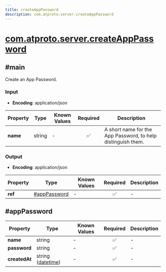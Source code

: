 ```yaml
---
title: createAppPassword
description: com.atproto.server.createAppPassword
---
```


# [com.atproto.server.createAppPassword](https://github.com/myConsciousness/atproto.dart/blob/main/lexicons/com/atproto/server/createAppPassword.json)

## #main

Create an App Password.

### Input

- **Encoding**: application/json

| Property | Type | Known Values | Required | Description |
| --- | --- | --- | :---: | --- |
| **name** | string | - | ✅ | A short name for the App Password, to help distinguish them. |

### Output

- **Encoding**: application/json

| Property | Type | Known Values | Required | Description |
| --- | --- | --- | :---: | --- |
| **ref** | [#appPassword](#apppassword) | - | ✅ | - |

## #appPassword

| Property | Type | Known Values | Required | Description |
| --- | --- | --- | :---: | --- |
| **name** | string | - | ✅ | - |
| **password** | string | - | ✅ | - |
| **createdAt** | string ([datetime](https://atproto.com/specs/lexicon#datetime)) | - | ✅ | - |

